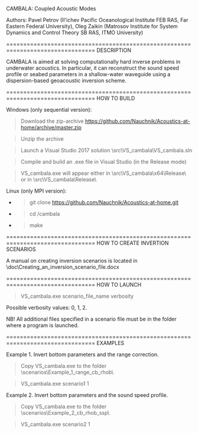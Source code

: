 CAMBALA: Coupled Acoustic Modes

Authors:
Pavel Petrov (Il'ichev Pacific Oceanological Institute FEB RAS, Far Eastern Federal University), 
Oleg Zaikin (Matrosov Institute for System Dynamics and Control Theory SB RAS, ITMO University)

================================================================================
DESCRIPTION

CAMBALA is aimed at solving computationally hard inverse problems in underwater
acoustics. In particular, it can reconstruct the sound speed profile or seabed
parameters in a shallow-water waveguide using a dispersion-based geoacoustic 
inversion scheme.

================================================================================
HOW TO BUILD

Windows (only sequential version):

> Download the zip-archive https://github.com/Nauchnik/Acoustics-at-home/archive/master.zip

> Unzip the archive

> Launch a Visual Studio 2017 solution \src\VS_cambala\VS_cambala.sln

> Compile and build an .exe file in Visual Studio (in the Release mode)

> VS_cambala.exe will appear either in \src\VS_cambala\x64\Release\ or in \src\VS_cambala\Release\

Linux (only MPI version):

- > git clone https://github.com/Nauchnik/Acoustics-at-home.git

- > cd /cambala

- > make

================================================================================
HOW TO CREATE INVERTION SCENARIOS

A manual on creating inversion scenarios is located in
\doc\Creating_an_inversion_scenario_file.docx

================================================================================
HOW TO LAUNCH

> VS_cambala.exe scenario_file_name verbosity

Possible verbosity values: 0, 1, 2.

NB! All additional files specified in a scenario file must be in the folder where a program is launched. 

================================================================================
EXAMPLES

Example 1. Invert bottom parameters and the range correction.

> Copy VS_cambala.exe to the folder \scenarios\Example_1_range_cb_rhob\

> VS_cambala.exe scenario1 1

Example 2. Invert bottom parameters and the sound speed profile.

> Copy VS_cambala.exe to the folder \scenarios\Example_2_cb_rhob_ssp\

> VS_cambala.exe scenario2 1
